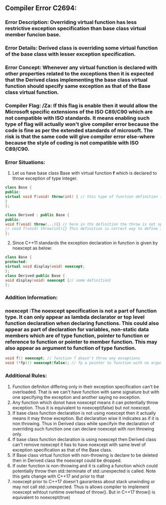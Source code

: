 ## Compiler Error C2694:
### Error Description: Overriding virtual function has less restrictive exception specification than base class virtual member funcion base. 
### Error Details: Derived class is overriding some virtual function of the base class with lesser exception specification. 
### Error Concept: Whenever any virtual function is declared with other properties related to the exceptions then it is expected that the Derived class implementing the base class virtual function should specify same exception as that of the Base class virtual function.
### Compiler Flag: /Za: If this flag is enable then it would allow the Microsoft specific extensions of the ISO C89/C90 which are not compatible with ISO standards. It means enabling such type of flag will actually won't give compiler error because the code is fine as per the extended standards of microsoft. The risk is that the same code will give compiler error else-where because the style of coding is not compatible with ISO C89/C90.
### Error Situations: 
  1. Let us have base class Base with virtual function __f__ which is declared to throw exception of type integer.
>   
```cpp
class Base {
public:
virtual void f(void) throw(int) { // this type of function definition is telling the compiler that this function could throw error of type integer.
}
}; 

class Derived : public Base {
public:
void f(void) throw(...){} // here in ths definition the throw is not specifying the exception type. Thus compiler will emit error here.
// void f(void) throw(int){} This definition is correct way to define in base class
};
```
 2. Since C++11 standards the exception declaration in function is given by noexcept as below:
   ```cpp
class Base {
protected:
virtual void display(void) noexcept;
};
class Derived:public Base {
void display(void) noexcept {// some definition}
};
```
### Addition Information: 
### noexcept :The noexcept specification is not a part of function type. It can only appear as lambda declarator or top level function declaration when declaring functions. This could also appear as part of declaration for variables, non-static data members which are of type function, pointer to function or reference to function or pointer to member function. This may also appear as argument to function of type function.
```cpp
void f() noexcept; // function f doesn't throw any exceptions
void (*fp)() noexcept(false); // fp a pointer to function with no arguments is actually specifying that the function pointed by this function pointer can throw exception.
```
### Additional Rules:
1. Function definiton differing only in their exception specification can't be overloaded. That is we can't have function with same signature but with one specifying the exception and another saying no exception. 
2. Any function which donot have noexcept means it can potentially throw exception. Thus it is equivalent to noexcept(false) but not noexcept.
3. If base class function declaration is not using noexcept then it actually means it may throw exception. But declaration wise it indicates as if it is non throwing. Thus in Derived class while specifyin the declaration of overriding such function one can declare noexcept with non throwing only.
4. If base class function declaration is using noexcept then Derived class can't remove noexcept it has to have noexcept with same level of exception specification as that of the Base class. 
5. If Base class virtual function with non-throwing is declare to be deleted then in Derived class the noexcept could be dropped.
6. If outer function is non-throwing and it is calling a function which could potentially throw then std::terminate of std::unexpected is called. Note this gets change with C++17 and prior to that
7. noexcept prior to C++17 doesn't gaurantess about stack unwinding or may not call std::unexpected. Thus is allows compiler to implement noexcept wihtout runtime overhead of throw(). But in C++17 throw() is equivalent to noexcept(true)
